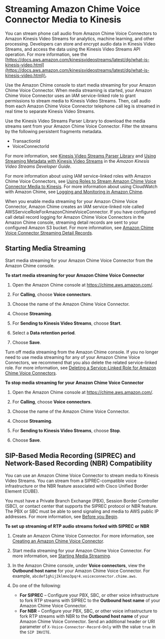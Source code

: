 # Streaming Amazon Chime Voice Connector Media to Kinesis<a name="start-kinesis-vc"></a>

You can stream phone call audio from Amazon Chime Voice Connectors to Amazon Kinesis Video Streams for analytics, machine learning, and other processing\. Developers can store and encrypt audio data in Kinesis Video Streams, and access the data using the Kinesis Video Streams API operation\. For more information, see the [https://docs.aws.amazon.com/kinesisvideostreams/latest/dg/what-is-kinesis-video.html](https://docs.aws.amazon.com/kinesisvideostreams/latest/dg/what-is-kinesis-video.html)\.

Use the Amazon Chime console to start media streaming for your Amazon Chime Voice Connector\. When media streaming is started, your Amazon Chime Voice Connector uses an IAM service\-linked role to grant permissions to stream media to Kinesis Video Streams\. Then, call audio from each Amazon Chime Voice Connector telephone call leg is streamed in real time to separate Kinesis Video Streams\.

Use the Kinesis Video Streams Parser Library to download the media streams sent from your Amazon Chime Voice Connector\. Filter the streams by the following persistent fragments metadata\.
+ TransactionId
+ VoiceConnectorId

For more information, see [Kinesis Video Streams Parser Library](https://docs.aws.amazon.com/kinesisvideostreams/latest/dg/parser-library.html) and [Using Streaming Metadata with Kinesis Video Streams](https://docs.aws.amazon.com/kinesisvideostreams/latest/dg/how-meta.html) in the *Amazon Kinesis Video Streams Developer Guide*\.

For more information about using IAM service\-linked roles with Amazon Chime Voice Connectors, see [Using Roles to Stream Amazon Chime Voice Connector Media to Kinesis](using-service-linked-roles-stream.md)\. For more information about using CloudWatch with Amazon Chime, see [Logging and Monitoring in Amazon Chime](monitoring-overview.md)\.

When you enable media streaming for your Amazon Chime Voice Connector, Amazon Chime creates an IAM service\-linked role called AWSServiceRoleForAmazonChimeVoiceConnector\. If you have configured call detail record logging for Amazon Chime Voice Connectors in the Amazon Chime console, streaming detail records are sent to your configured Amazon S3 bucket\. For more information, see [Amazon Chime Voice Connector Streaming Detail Records](manage-global.md#vc-sdr)\.

## Starting Media Streaming<a name="start-kinesis"></a>

Start media streaming for your Amazon Chime Voice Connector from the Amazon Chime console\.

**To start media streaming for your Amazon Chime Voice Connector**

1. Open the Amazon Chime console at [https://chime\.aws\.amazon\.com/](https://chime.aws.amazon.com)\.

1. For **Calling**, choose **Voice connectors**\.

1. Choose the name of the Amazon Chime Voice Connector\.

1. Choose **Streaming**\.

1. For **Sending to Kinesis Video Streams**, choose **Start**\.

1. Select a **Data retention period**\.

1. Choose **Save**\.

Turn off media streaming from the Amazon Chime console\. If you no longer need to use media streaming for any of your Amazon Chime Voice Connectors, we recommend that you also delete the related service\-linked role\. For more information, see [Deleting a Service\-Linked Role for Amazon Chime Voice Connectors](using-service-linked-roles-stream.md#delete-service-linked-role-stream)\.

**To stop media streaming for your Amazon Chime Voice Connector**

1. Open the Amazon Chime console at [https://chime\.aws\.amazon\.com/](https://chime.aws.amazon.com)\.

1. For **Calling**, choose **Voice connectors**\.

1. Choose the name of the Amazon Chime Voice Connector\.

1. Choose **Streaming**\.

1. For **Sending to Kinesis Video Streams**, choose **Stop**\.

1. Choose **Save**\.

## SIP\-Based Media Recording \(SIPREC\) and Network\-Based Recording \(NBR\) Compatibility<a name="siprec"></a>

You can use an Amazon Chime Voice Connector to stream media to Kinesis Video Streams\. You can stream from a SIPREC\-compatible voice infrastructure or the NBR feature associated with Cisco Unified Border Element \(CUBE\)\.

You must have a Private Branch Exchange \(PBX\), Session Border Controller \(SBC\), or contact center that supports the SIPREC protocol or NBR feature\. The PBX or SBC must be able to send signaling and media to AWS public IP addresses\. For more information, see [Before you Begin](voice-connectors.md#vc-prereq)\.

**To set up streaming of RTP audio streams forked with SIPREC or NBR**

1. Create an Amazon Chime Voice Connector\. For more information, see [Creating an Amazon Chime Voice Connector](create-voicecon.md)\.

1. Start media streaming for your Amazon Chime Voice Connector\. For more information, see [Starting Media Streaming](#start-kinesis)\.

1. In the Amazon Chime console, under **Voice connectors**, view the **Outbound host name** for your Amazon Chime Voice Connector\. For example, `abcdef1ghij2klmno3pqr4.voiceconnector.chime.aws`\.

1. Do one of the following:
   + **For SIPREC** – Configure your PBX, SBC, or other voice infrastructure to fork RTP streams with SIPREC to the **Outbound host name** of your Amazon Chime Voice Connector\.
   + **For NBR** – Configure your PBX, SBC, or other voice infrastructure to fork RTP streams with NBR to the **Outbound host name** of your Amazon Chime Voice Connector\. Send an additional header or URI parameter of `X-Voice-Connector-Record-Only` with the value `true` in the `SIP INVITE`\.